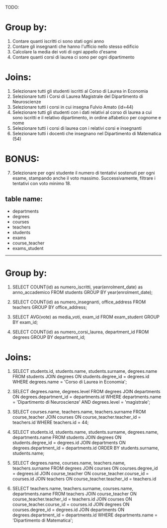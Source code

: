 TODO:

# Group by:

1. Contare quanti iscritti ci sono stati ogni anno
2. Contare gli insegnanti che hanno l'ufficio nello stesso edificio
3. Calcolare la media dei voti di ogni appello d'esame
4. Contare quanti corsi di laurea ci sono per ogni dipartimento

# Joins:

1. Selezionare tutti gli studenti iscritti al Corso di Laurea in Economia
2. Selezionare tutti i Corsi di Laurea Magistrale del Dipartimento di Neuroscienze
3. Selezionare tutti i corsi in cui insegna Fulvio Amato (id=44)
4. Selezionare tutti gli studenti con i dati relativi al corso di laurea a cui sono iscritti e il relativo dipartimento, in ordine alfabetico per cognome e nome
5. Selezionare tutti i corsi di laurea con i relativi corsi e insegnanti
6. Selezionare tutti i docenti che insegnano nel Dipartimento di Matematica (54)

# BONUS:

7. Selezionare per ogni studente il numero di tentativi sostenuti per ogni esame, stampando anche il voto massimo. Successivamente, filtrare i tentativi con voto minimo 18.

## table name:

- departments
- degrees
- courses
- teachers
- students
- exams
- course_teacher
- exams_student

---

# Group by:

1.  SELECT COUNT(id) as numero_iscritti, year(enrolment_date) as anno_accademico
    FROM students
    GROUP BY year(enrolment_date);

2.  SELECT COUNT(id) as numero_insegnanti, office_address
    FROM teachers
    GROUP BY office_address;

3.  SELECT AVG(vote) as media_voti, exam_id
    FROM exam_student
    GROUP BY exam_id;

4.  SELECT COUNT(id) as numero_corsi_laurea, department_id
    FROM degrees
    GROUP BY department_id;

# Joins:

1.  SELECT students.id, students.name, students.surname, degrees.name
    FROM students
    JOIN degrees ON students.degree_id = degrees.id
    WHERE degrees.name = 'Corso di Laurea in Economia';

2.  SELECT degrees.name, degrees.level
    FROM degrees
    JOIN departments ON degrees.department_id = departments.id
    WHERE departments.name = 'Dipartimento di Neuroscienze'
    AND degrees.level = 'magistrale';

3.  SELECT courses.name, teachers.name, teachers.surname
    FROM course_teacher
    JOIN courses ON course_teacher.teacher_id = teachers.id
    WHERE teachers.id = 44;

4.  SELECT students.id, students.name, students.surname, degrees.name, departments.name
    FROM students
    JOIN degrees ON students.degree_id = degrees.id
    JOIN departments ON degrees.department_id = departments.id
    ORDER BY students.surname, students.name;

5.  SELECT degrees.name, courses.name, teachers.name, teachers.surname
    FROM degrees
    JOIN courses ON courses.degree_id = degrees.id
    JOIN course_teacher ON course_teacher.course_id = courses.id
    JOIN teachers ON course_teacher.teacher_id = teachers.id

6.  SELECT teachers.name, teachers.surname, courses.name, departments.name
    FROM teachers
    JOIN course_teacher ON course_teacher.teacher_id = teachers.id
    JOIN courses ON course_teacher.course_id = courses.id
    JOIN degrees ON courses.degree_id = degrees.id
    JOIN departments ON degrees.department_id = departments.id
    WHERE departments.name = 'Dipartimento di Matematica';
